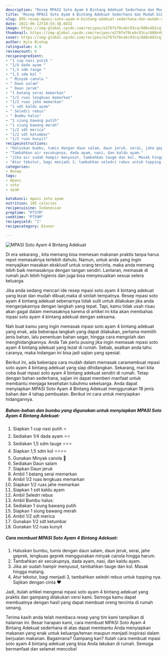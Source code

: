 ```yaml
---
description: "Resep MPASI Soto Ayam 4 Bintang Adekuat Sederhana dan Mudah Dibuat"
title: "Resep MPASI Soto Ayam 4 Bintang Adekuat Sederhana dan Mudah Dibuat"
slug: 895-resep-mpasi-soto-ayam-4-bintang-adekuat-sederhana-dan-mudah-dibuat
date: 2021-06-12T18:55:38.043Z
image: https://img-global.cpcdn.com/recipes/e276fe70cebc93ca/680x482cq70/mpasi-soto-ayam-4-bintang-adekuat-foto-resep-utama.jpg
thumbnail: https://img-global.cpcdn.com/recipes/e276fe70cebc93ca/680x482cq70/mpasi-soto-ayam-4-bintang-adekuat-foto-resep-utama.jpg
cover: https://img-global.cpcdn.com/recipes/e276fe70cebc93ca/680x482cq70/mpasi-soto-ayam-4-bintang-adekuat-foto-resep-utama.jpg
author: Kyle Bishop
ratingvalue: 4.9
reviewcount: 6
recipeingredient:
- "1 cup nasi putih "
- "1/4 dada ayam "
- "1,5 sdm tauge "
- "1,5 sdm kol "
- " Minyak canola "
- " Daun salam"
- " Daun jeruk"
- "1 batang serai memarkan"
- "1/2 ruas lengkuas memarkan"
- "1/2 ruas jahe memarkan"
- "1 sdt kaldu ayam"
- " Seledri rebus"
- " Bumbu halus"
- "1 siung bawang putih"
- "1 siung bawang merah"
- "1/2 sdt merica"
- "1/2 sdt ketumbar"
- "1/2 ruas kunyit"
recipeinstructions:
- "Haluskan bumbu, tumis dengan daun salam, daun jeruk, serai, jahe geprek, lengkuas geprek menggunakan minyak canola hingga harum."
- "Tambahkan air secukupnya, dada ayam, nasi, dan kaldu ayam."
- "Jika air sudah hampir menyusut, tambahkan tauge dan kol. Masak hingga matang."
- "Atur tekstur, bagi menjadi 3, tambahkan seledri rebus untuk topping nya. Sajikan dengan cinta ❤️"
categories:
- Resep
tags:
- mpasi
- soto
- ayam

katakunci: mpasi soto ayam 
nutrition: 105 calories
recipecuisine: Indonesian
preptime: "PT37M"
cooktime: "PT59M"
recipeyield: "1"
recipecategory: Dinner

---
```



![MPASI Soto Ayam 4 Bintang Adekuat](https://img-global.cpcdn.com/recipes/e276fe70cebc93ca/680x482cq70/mpasi-soto-ayam-4-bintang-adekuat-foto-resep-utama.jpg)

Di era  sekarang , kita memang bisa memesan makanan praktis tanpa harus repot memasaknya terlebih dahulu. Namun, untuk anda yang ingin menyajikan masakan eksklusif untuk orang tercinta, maka anda memang lebih baik memasaknya dengan tangan sendiri. Lantaran, memasak di rumah jauh lebih higienis dan juga bisa menyesuaikan sesuai selera keluarga.

Jika anda sedang mencari ide resep mpasi soto ayam 4 bintang adekuat yang lezat dan mudah dibuat,maka di sinilah tempatnya. Resep mpasi soto ayam 4 bintang adekuat  sebenarnya tidak sulit untuk dilakukan jika anda mengerjakannya dengan langkah yang tepat. Tapi, kamu tidak usah risau akan gagal dalam memasaknya 
karena di artikel ini kita akan membahas mpasi soto ayam 4 bintang adekuat dengan seksama.  



Nah buat kamu yang ingin memasak mpasi soto ayam 4 bintang adekuat yang enak, ada beberapa langkah yang dapat dilakukan, pertama memilih jenis bahan, lalu penentuan bahan segar, hingga cara mengolah dan menghidangkannya. Anda Tak perlu pusing jika ingin memasak mpasi soto ayam 4 bintang adekuat yang lezat di rumah. Sebab, asalkan anda  tahu caranya, maka hidangan ini bisa jadi sajian yang spesial.

Berikut ini, ada beberapa cara mudah dalam memasak caramembuat mpasi soto ayam 4 bintang adekuat yang siap dihidangkan. Sekarang, mari kita coba buat mpasi soto ayam 4 bintang adekuat sendiri di rumah. Tetap dengan bahan sederhana, sajian ini dapat memberi manfaat untuk membantu menjaga kesehatan tubuhmu sekeluarga. Anda dapat menyiapkan MPASI Soto Ayam 4 Bintang Adekuat menggunakan 18 jenis bahan dan 4 tahap pembuatan. Berikut ini cara untuk menyiapkan hidangannya.

<!--inarticleads1-->

##### Bahan-bahan dan bumbu yang digunakan untuk menyiapkan MPASI Soto Ayam 4 Bintang Adekuat:

1. Siapkan 1 cup nasi putih ⭐
1. Sediakan 1/4 dada ayam ⭐⭐
1. Sediakan 1,5 sdm tauge ⭐⭐⭐
1. Siapkan 1,5 sdm kol ⭐⭐⭐⭐
1. Gunakan  Minyak canola 🌙
1. Sediakan  Daun salam
1. Siapkan  Daun jeruk
1. Ambil 1 batang serai memarkan
1. Ambil 1/2 ruas lengkuas memarkan
1. Siapkan 1/2 ruas jahe memarkan
1. Siapkan 1 sdt kaldu ayam
1. Ambil  Seledri rebus
1. Ambil  Bumbu halus:
1. Sediakan 1 siung bawang putih
1. Siapkan 1 siung bawang merah
1. Ambil 1/2 sdt merica
1. Gunakan 1/2 sdt ketumbar
1. Gunakan 1/2 ruas kunyit




<!--inarticleads2-->

##### Cara membuat MPASI Soto Ayam 4 Bintang Adekuat:

1. Haluskan bumbu, tumis dengan daun salam, daun jeruk, serai, jahe geprek, lengkuas geprek menggunakan minyak canola hingga harum.
1. Tambahkan air secukupnya, dada ayam, nasi, dan kaldu ayam.
1. Jika air sudah hampir menyusut, tambahkan tauge dan kol. Masak hingga matang.
1. Atur tekstur, bagi menjadi 3, tambahkan seledri rebus untuk topping nya. Sajikan dengan cinta ❤️




Jadi, itulah artikel mengenai  mpasi soto ayam 4 bintang adekuat  yang praktis dan gampang dilakukan versi kami. Semoga kamu dapat membuatnya dengan hasil yang dapat membuat oreng tercinta di rumah senang. 

Terima kasih anda telah membaca resep yang tim kami tampilkan di halaman ini. Besar harapan kami, cara membuat  MPASI Soto Ayam 4 Bintang Adekuat sederhana di atas dapat membantu Anda menyiapkan makanan yang enak untuk keluarga/teman maupun menjadi inspirasi dalam berjualan makanan. Bagaimana? Gampang kan? Itulah cara membuat mpasi soto ayam 4 bintang adekuat yang bisa Anda lakukan di rumah. Semoga bermanfaat dan selamat mencoba!

